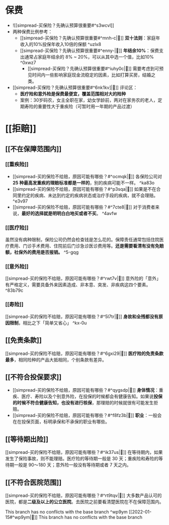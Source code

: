 # 保费
- ![[simpread-买保险？先确认预算很重要#^s3wcvl]]
- 两种保费比例参考：
	- [[simpread-买保险？先确认预算很重要#^mnh-c|📌]] **双十法则**：家庭年收入的10%投保年收入10倍的保额 ^uzlx8
	- [[simpread-买保险？先确认预算很重要#^enny-|📌]] **年结余10%**：保费支出通常占家庭年结余的 8% ~ 20%，可以从其中选一个值，比如10% ^0xwz7
		- [[simpread-买保险？先确认预算很重要#^iuhy0c|📌]] 需要考虑到可预见时间内一些影响家庭现金流稳定的因素，比如打算买房，结婚之类。
- [[simpread-买保险？先确认预算很重要#^6nk1kv]|📌]] 评论区：
	- **医疗险和意外险是保费最便宜，覆盖范围相对大的险种**
	- 案例：30岁码农，女主全职在家，幼女学龄前，两对在家务农的老人，定期寿险的重要性大于重疾险（可暂时用一年期的产品过渡）
# [[拒赔]]
## [[不在保障范围内]]
### [[重疾险]]
- [[simpread-买的保险不给赔，原因可能有哪些？#^ocmqk|📌]] 各保险公司对 **25 种最高发重疾的理赔标准都是一样的**，别的疾病可能不一样。 ^ka83o
- [[simpread-买的保险不给赔，原因可能有哪些？#^p3sqa|📌]] 如果是不在合同里约定的疾病、未达到约定的疾病状态或治疗手段的疾病，就不会理赔。 ^e3v97
- [[simpread-买的保险不给赔，原因可能有哪些？#^7cte8|📌]] 对于消费者来说，**最好的选择就是明明白白地买或者不买**。 ^4avfw
### [[医疗险]]
虽然没有病种限制，保险公司仍然会检查钱是怎么花的。保障责任通常包括住院医疗费用、门诊手术费用、住院前后门诊急诊医诊费用等。**还是需要看清有没有免赔额，社保外的费用是否报销。** ^5-gqg
### [[意外险]]
[[simpread-买的保险不给赔，原因可能有哪些？#^rwt7v|📌]] 意外险的「意外」有严格定义，需要具备外来因素造成、非本意、突发、非疾病这四个要素。  ^83b79c
### [[寿险]]
[[simpread-买的保险不给赔，原因可能有哪些？#^5l7tr|📌]] **身故和全残都没有原因限制**，相比之下「简单又省心」 ^kx-0u
## [[免责条款]]
 [[simpread-买的保险不给赔，原因可能有哪些？#^6gxi29|📌]] **医疗险的免责条款最多**，相同险种的产品大抵相同，个别条款有差异。
## [[不符合投保要求]]
- [[simpread-买的保险不给赔，原因可能有哪些？#^qygsdp|📌]] **身体情况**：重疾、医疗、寿险以及个别意外险，在投保的时候都会有健康告知。如果说**投保的时候不符合健康告知，也没有进行核保**，那理赔的时候就很有可能发生拒赔。
- [[simpread-买的保险不给赔，原因可能有哪些？#^f8fz3b|📌]] **职业**：一般会在在投保页面，标明承保和不承保的职业有哪些。
## [[等待期出险]]
[[simpread-买的保险不给赔，原因可能有哪些？#^ik37us|📌]] 在等待期内，如果发生了保险事故，则不能理赔。医疗险的等待期一般是 30 天；重疾险和寿险的等待期一般是 90～180 天；意外险一般没有等待期或者 7 天之内。
## [[不符合医院范围]]
[[simpread-买的保险不给赔，原因可能有哪些？#^rt9tqv|📌]] 大多数产品认可的医院，都是**二级及以上的公立医院**。去医院之前要看清楚医院在不在保障范围内。

This branch has no conflicts with the base branch ^wp9ym
[[2022-01-15#^wp9ym|📌]] This branch has no conflicts with the base branch